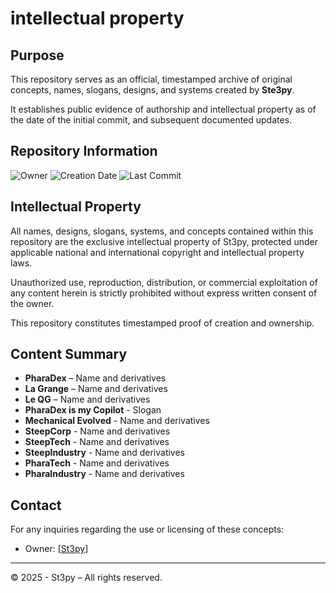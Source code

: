 # intellectual property

## Purpose

This repository serves as an official, timestamped archive of original concepts, names, slogans, designs, and systems created by **Ste3py**.

It establishes public evidence of authorship and intellectual property as of the date of the initial commit, and subsequent documented updates.

## Repository Information

 ![Owner](https://img.shields.io/badge/Owner-Ste3py-blue)
 ![Creation Date](https://img.shields.io/badge/Created-26%20April%202025-blue)
 ![Last Commit](https://img.shields.io/github/last-commit/Ste3py/IntellectualProperty?label=Last%20Commit)

## Intellectual Property

All names, designs, slogans, systems, and concepts contained within this repository are the exclusive intellectual property of St3py, protected under applicable national and international copyright and intellectual property laws.

Unauthorized use, reproduction, distribution, or commercial exploitation of any content herein is strictly prohibited without express written consent of the owner.

This repository constitutes timestamped proof of creation and ownership.

## Content Summary

- **PharaDex** – Name and derivatives
- **La Grange** – Name and derivatives
- **Le QG** – Name and derivatives
- **PharaDex is my Copilot** - Slogan
- **Mechanical Evolved** - Name and derivatives
- **SteepCorp** - Name and derivatives
- **SteepTech** - Name and derivatives
- **SteepIndustry** - Name and derivatives
- **PharaTech** - Name and derivatives
- **PharaIndustry** - Name and derivatives

## Contact

For any inquiries regarding the use or licensing of these concepts:
- Owner: [[St3py](https://github.com/Ste3py)]

---

© 2025 - St3py – All rights reserved.
